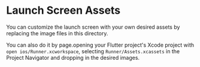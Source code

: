 # Launch Screen Assets

You can customize the launch screen with your own desired assets by replacing the image files in this directory.

You can also do it by page.opening your Flutter project's Xcode project with `open ios/Runner.xcworkspace`, selecting `Runner/Assets.xcassets` in the Project Navigator and dropping in the desired images.
